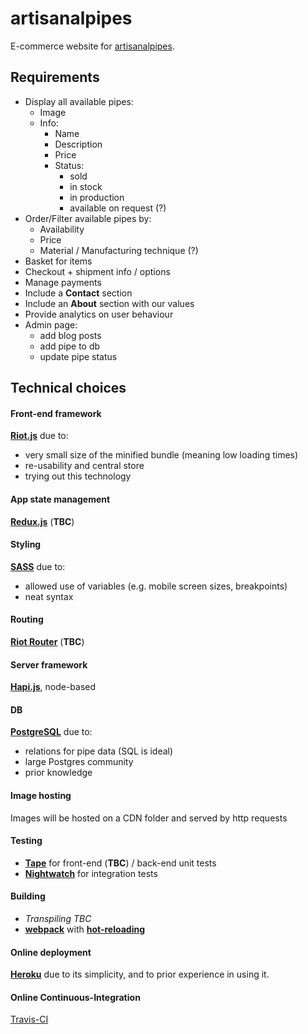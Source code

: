 # artisanalpipes
E-commerce website for [artisanalpipes](www.artisanalpipes.com).

## Requirements
- Display all available pipes:
  - Image
  - Info:
    - Name
    - Description
    - Price
    - Status:
      - sold
      - in stock
      - in production
      - available on request (?)
- Order/Filter available pipes by:
  - Availability
  - Price
  - Material / Manufacturing technique (?)
- Basket for items
- Checkout + shipment info / options
- Manage payments
- Include a **Contact** section
- Include an **About** section with our values
- Provide analytics on user behaviour
- Admin page:
  - add blog posts
  - add pipe to db
  - update pipe status

## Technical choices
#### Front-end framework
**[Riot.js](https://github.com/riot/riot)** due to:
  - very small size of the minified bundle (meaning low loading times)
  - re-usability and central store
  - trying out this technology

#### App state management
**[Redux.js](https://redux.js.org/)** (**TBC**)

#### Styling
**[SASS](http://sass-lang.com/)** due to:
  - allowed use of variables (e.g. mobile screen sizes, breakpoints)
  - neat syntax

#### Routing
**[Riot Router](http://riotjs.com/api/route/)** (**TBC**)

#### Server framework
**[Hapi.js](http://hapijs.com/)**, node-based

#### DB
**[PostgreSQL](https://www.postgresql.org/)** due to:
  - relations for pipe data (SQL is ideal)
  - large Postgres community
  - prior knowledge

#### Image hosting
Images will be hosted on a CDN folder and served by http requests
<!-- TODO to consider admin adding photo functionality -->

#### Testing
- **[Tape](https://github.com/substack/tape)** for front-end (**TBC**) / back-end unit tests
- **[Nightwatch](http://nightwatchjs.org/)** for integration tests

#### Building
- *Transpiling TBC*
- **[webpack](https://webpack.github.io/docs/)** with **[hot-reloading](https://webpack.github.io/docs/hot-module-replacement-with-webpack.html)**

#### Online deployment
**[Heroku](https://www.heroku.com/)** due to its simplicity, and to prior experience in using it.

#### Online Continuous-Integration
[Travis-CI](https://travis-ci.org/)
